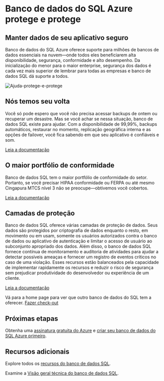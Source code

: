 <properties
   pageTitle="Banco de dados do SQL Azure protege e protege"
   description="Saiba como o banco de dados SQL ajuda seguro e proteger"
   keywords=""
   services="sql-database"
   documentationCenter=""
   authors="CarlRabeler"
   manager="jhubbard"
   editor=""/>

<tags
   ms.service="sql-database"
   ms.devlang="NA"
   ms.topic="article"
   ms.tgt_pltfrm="NA"
   ms.workload="data-management"
   ms.date="09/13/2016"
   ms.author="carlrab"/>
   
# <a name="azure-sql-database-secures-and-protects"></a>Banco de dados do SQL Azure protege e protege

## <a name="keep-your-apps-data-safe-and-secure"></a>Manter dados de seu aplicativo seguro

Banco de dados do SQL Azure oferece suporte para milhões de bancos de dados essenciais na nuvem&mdash;onde todos eles beneficiarem alta disponibilidade, segurança, conformidade e alto desempenho. Da inicialização do menor para o maior enterprise, segurança dos dados é cada vez mais superior de lembrar para todas as empresas e banco de dados SQL dá suporte a todos.

![Ajuda-protege-e-protege](./media/sql-database-helps-secures-and-protects/sql-database-helps-secures-and-protects.png)

## <a name="weve-got-your-back"></a>Nós temos seu volta

Você só pode espero que você não precisa acessar backups de ontem ou recuperar um desastre. Mas se você achar se nessa situação, banco de dados SQL existe para ajudar. Com a disponibilidade de 99,99%, backups automáticos, restaurar no momento, replicação geográfica interna e as opções de failover, você fica sabendo em que seu aplicativo é confiáveis e som.

[Leia a documentação](sql-database-business-continuity.md)

## <a name="the-largest-compliance-portfolio"></a>O maior portfólio de conformidade

Banco de dados SQL tem o maior portfólio de conformidade do setor. Portanto, se você precisar HIPAA conformidade ou FERPA ou até mesmo Cingapura MTCS nível 3 não se preocupe&mdash;obtivemos você cobertos.  

[Leia a documentação](https://www.microsoft.com/TrustCenter/Compliance/default.aspx)

## <a name="layers-of-protection"></a>Camadas de proteção

Banco de dados SQL oferece várias camadas de proteção de dados. Seus dados são protegidos por criptografia de dados enquanto o resto, em movimento ou em usam, somente os usuários autorizados contra o banco de dados ou aplicativo de autenticação e limitar o acesso de usuário ao subconjunto apropriado dos dados. Além disso, o banco de dados SQL fornece contínua de monitoramento e auditoria de atividades para ajudar a detectar possíveis ameaças e fornecer um registro de eventos críticos no caso de uma violação. Esses recursos estão balanceados pela capacidade de implementar rapidamente os recursos e reduzir o risco de segurança sem prejudicar produtividade do desenvolvedor ou experiência de um cliente.

[Leia a documentação](http://go.microsoft.com/fwlink/?LinkID=787593)

Vá para a home page para ver que outro banco de dados do SQL tem a oferecer.
[Fazer check-out](https://azure.microsoft.com/services/sql-database/) 

## <a name="next-steps"></a>Próximas etapas

Obtenha uma [assinatura gratuita do Azure](https://azure.microsoft.com/get-started/) e [criar seu banco de dados do SQL Azure primeiro](sql-database-get-started.md).

## <a name="additional-resources"></a>Recursos adicionais

Explore todos os [recursos do banco de dados SQL](https://azure.microsoft.com/services/sql-database/).
 
Examine a [Visão geral técnica do banco de dados SQL](sql-database-technical-overview.md).  


